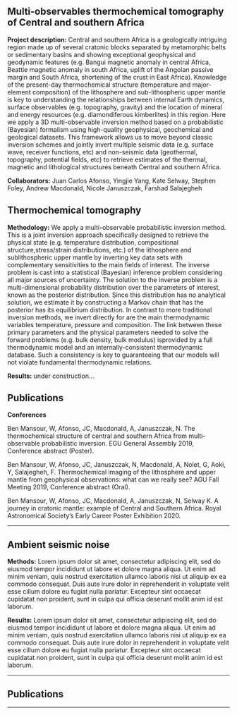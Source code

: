 ## Multi-observables thermochemical tomography of Central and southern Africa


**Project description:** Central and southern Africa is a geologically intriguing region made up of several cratonic blocks separated by metamorphic belts or sedimentary basins and showing exceptional geophysical and geodynamic features (e.g. Bangui magnetic anomaly in central Africa, Beattie magnetic anomaly in south Africa, uplift of the Angolan passive margin and South Africa, shortening of the crust in East Africa). Knowledge of the present-day thermochemical structure (temperature and major-element composition) of the lithosphere and sub-lithospheric upper mantle is key to understanding the relationships between internal Earth dynamics, surface observables (e.g. topography, gravity) and the location of mineral and energy resources (e.g. diamondiferous kimberlites) in this region. Here we apply a 3D multi-observable inversion method based on a probabilistic (Bayesian) formalism using high-quality geophysical, geochemical and geological datasets. This framework allows us to move beyond classic inversion schemes and jointly invert multiple seismic data (e.g. surface wave, receiver functions, etc) and non-seismic data (geothermal, topography, potential fields, etc) to retrieve estimates of the thermal, magnetic and lithological structures beneath Central and southern Africa.

**Collaborators:** Juan Carlos Afonso, Yingjie Yang, Kate Selway, Stephen Foley, Andrew Macdonald, Nicole Januszczak, Farshad Salajegheh 

## Thermochemical tomography
**Methodology:** We apply a multi-observable probabilistic inversion method. This is a joint inversion approach specifically designed to retrieve the physical state (e.g. temperature distribution, compositional structure,stress/strain distributions, etc.) of the lithosphere and sublithospheric upper mantle by inverting key data sets with complementary sensitivities to the main fields of interest. The inverse problem is cast into a statistical (Bayesian) inference problem considering all major sources of uncertainty. The solution to the inverse problem is a multi-dimensional probability distribution over the parameters of interest, known as the posterior distribution. Since this distribution has no analytical solution, we estimate it by constructing a Markov chain that has the posterior has its equilibrium distribution. In contrast to more traditional inversion methods, we invert directly for are the main thermodynamic variables temperature, pressure and composition. The link between these primary parameters and the physical parameters needed to solve the forward problems (e.g. bulk density, bulk modulus) isprovided by a full thermodynamic model and an internally-consistent thermodynamic database. Such a consistency is key to guaranteeing that our models will not violate fundamental thermodynamic relations.

**Results:**  under construction...

## Publications


**Conferences**

Ben Mansour, W, Afonso, JC, Macdonald, A, Januszczak, N. The thermochemical structure of central and southern Africa from multi-observable probabilistic inversion. EGU General Assembly 2019, Conference abstract (Poster).

Ben Mansour, W, Afonso, JC, Januszczak, N,  Macdonald, A, Nolet, G, Aoki, Y, Salajegheh, F. Thermochemical imaging of the lithosphere and upper mantle from geophysical observations: what can we really see? AGU Fall Meeting 2019, Conference abstract (Oral).

Ben Mansour, W, Afonso, JC, Macdonald, A, Januszczak, N, Selway K. A journey in cratonic mantle: example of Central and Southern Africa. Royal Astronomical Society’s Early Career Poster Exhibition 2020.
 
---

## Ambient seismic noise
**Methods:** Lorem ipsum dolor sit amet, consectetur adipiscing elit, sed do eiusmod tempor incididunt ut labore et dolore magna aliqua. Ut enim ad minim veniam, quis nostrud exercitation ullamco laboris nisi ut aliquip ex ea commodo consequat. Duis aute irure dolor in reprehenderit in voluptate velit esse cillum dolore eu fugiat nulla pariatur. Excepteur sint occaecat cupidatat non proident, sunt in culpa qui officia deserunt mollit anim id est laborum.

**Results:** Lorem ipsum dolor sit amet, consectetur adipiscing elit, sed do eiusmod tempor incididunt ut labore et dolore magna aliqua. Ut enim ad minim veniam, quis nostrud exercitation ullamco laboris nisi ut aliquip ex ea commodo consequat. Duis aute irure dolor in reprehenderit in voluptate velit esse cillum dolore eu fugiat nulla pariatur. Excepteur sint occaecat cupidatat non proident, sunt in culpa qui officia deserunt mollit anim id est laborum.

---

## Publications



---
